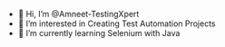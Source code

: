 - 👋 Hi, I’m @Amneet-TestingXpert
- 👀 I’m interested in Creating Test Automation Projects
- 🌱 I’m currently learning Selenium with Java
